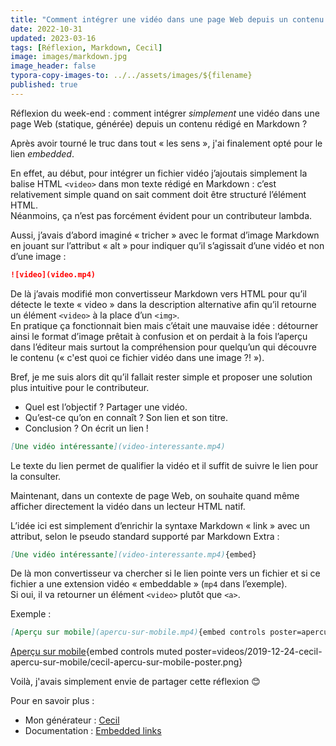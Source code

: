 ```yaml
---
title: "Comment intégrer une vidéo dans une page Web depuis un contenu en Markdown ?"
date: 2022-10-31
updated: 2023-03-16
tags: [Réflexion, Markdown, Cecil]
image: images/markdown.jpg
image_header: false
typora-copy-images-to: ../../assets/images/${filename}
published: true
---
```

Réflexion du week-end : comment intégrer *simplement* une vidéo dans une page Web (statique, générée) depuis un contenu rédigé en Markdown ?

Après avoir tourné le truc dans tout « les sens », j'ai finalement opté pour le lien *embedded*.
<!-- break -->
En effet, au début, pour intégrer un fichier vidéo j’ajoutais simplement la balise HTML `<video>` dans mon texte rédigé en Markdown : c’est relativement simple quand on sait comment doit être structuré l’élément HTML.  
Néanmoins, ça n’est pas forcément évident pour un contributeur lambda.

Aussi, j’avais d’abord imaginé « tricher » avec le format d’image Markdown en jouant sur l’attribut « alt » pour indiquer qu’il s’agissait d’une vidéo et non d’une image :

```markdown
![video](video.mp4)
```

De là j’avais modifié mon convertisseur Markdown vers HTML pour qu’il détecte le texte « video » dans la description alternative afin qu’il retourne un élément `<video>` à la place d’un `<img>`.  
En pratique ça fonctionnait bien mais c’était une mauvaise idée : détourner ainsi le format d’image prêtait à confusion et on perdait à la fois l’aperçu dans l’éditeur mais surtout la compréhension pour quelqu’un qui découvre le contenu (« c'est quoi ce fichier vidéo dans une image ?! »).

Bref, je me suis alors dit qu’il fallait rester simple et proposer une solution plus intuitive pour le contributeur.

- Quel est l’objectif ? Partager une vidéo.
- Qu’est-ce qu’on en connaît ? Son lien et son titre.
- Conclusion ? On écrit un lien !

```markdown
[Une vidéo intéressante](video-interessante.mp4)
```

Le texte du lien permet de qualifier la vidéo et il suffit de suivre le lien pour la consulter.

Maintenant, dans un contexte de page Web, on souhaite quand même afficher directement la vidéo dans un lecteur HTML natif.

L’idée ici est simplement d’enrichir la syntaxe Markdown « link » avec un attribut, selon le pseudo standard supporté par Markdown Extra :

```markdown
[Une vidéo intéressante](video-interessante.mp4){embed}
```

De là mon convertisseur va chercher si le lien pointe vers un fichier et si ce fichier a une extension vidéo « embeddable » (`mp4` dans l’exemple).  
Si oui, il va retourner un élément `<video>` plutôt que `<a>`.

Exemple :

```markdown
[Aperçu sur mobile](apercu-sur-mobile.mp4){embed controls poster=apercu-sur-mobile.png}
```

[Aperçu sur mobile](videos/2019-12-24-cecil-apercu-sur-mobile/cecil-apercu-sur-mobile.mp4){embed controls muted poster=videos/2019-12-24-cecil-apercu-sur-mobile/cecil-apercu-sur-mobile-poster.png}

Voilà, j'avais simplement envie de partager cette réflexion 😊

Pour en savoir plus :

- Mon générateur : [Cecil](https://cecil.app)
- Documentation : [Embedded links](https://cecil.app/documentation/content/#embedded-links)
